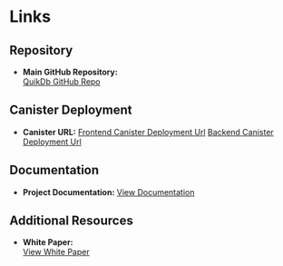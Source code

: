 # Links

## Repository

- **Main GitHub Repository:**  
  [QuikDb GitHub Repo](https://github.com/quikdb/cannisters)

## Canister Deployment

- **Canister URL:**
  [Frontend Canister Deployment Url](https://rnwp2-niaaa-aaaam-adcgq-cai.icp0.io)
  [Backend Canister Deployment Url](https://a4gq6-oaaaa-aaaab-qaa4q-cai.raw.icp0.io/?id=qo2g4-zqaaa-aaaam-adcaa-cai)

## Documentation

- **Project Documentation:**
  [View Documentation](https://github.com/quikdb/cannisters/blob/main/README.md)

## Additional Resources
- **White Paper:**  
  [View White Paper](https://quikdb.com)
